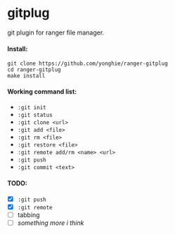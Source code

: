 gitplug
=======
git plugin for ranger file manager.

#### Install:
```
git clone https://github.com/yonghie/ranger-gitplug
cd ranger-gitplug
make install
```

#### Working command list:
* ```:git init```
* ```:git status```
* ```:git clone <url>```
* ```:git add <file>```
* ```:git rm <file>```
* ```:git restore <file>``` 
* ```:git remote add/rm <name> <url>```
* ```:git push```
* ```:git commit <text>``` 

#### TODO:
- [x] ```:git push```
- [x] ```:git remote```
- [ ] tabbing
- [ ] _something more i think_
